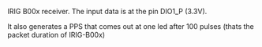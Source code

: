 IRIG B00x receiver.
The input data is at the pin DIO1_P (3.3V).

It also generates a PPS that comes out at one led after 100 pulses (thats the
packet duration of IRIG-B00x)
